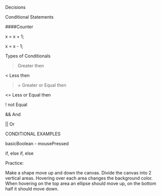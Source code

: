 Decisions

Conditional Statements

####Counter

x = x + 1;

x = x - 1;

Types of Conditionals

> Greater then

< Less then

>= Greater or Equal then

<= Less or Equal then

! not Equal

&& And

|| Or

CONDITIONAL EXAMPLES

basicBoolean - mousePressed

if, else if, else


Practice: 

Make a shape move up and down the canvas.
Divide the canvas into 2 vertical areas. Hovering over each area changes the background color. When hovering on the top area an ellipse should move up, on the bottom half it should move down.
